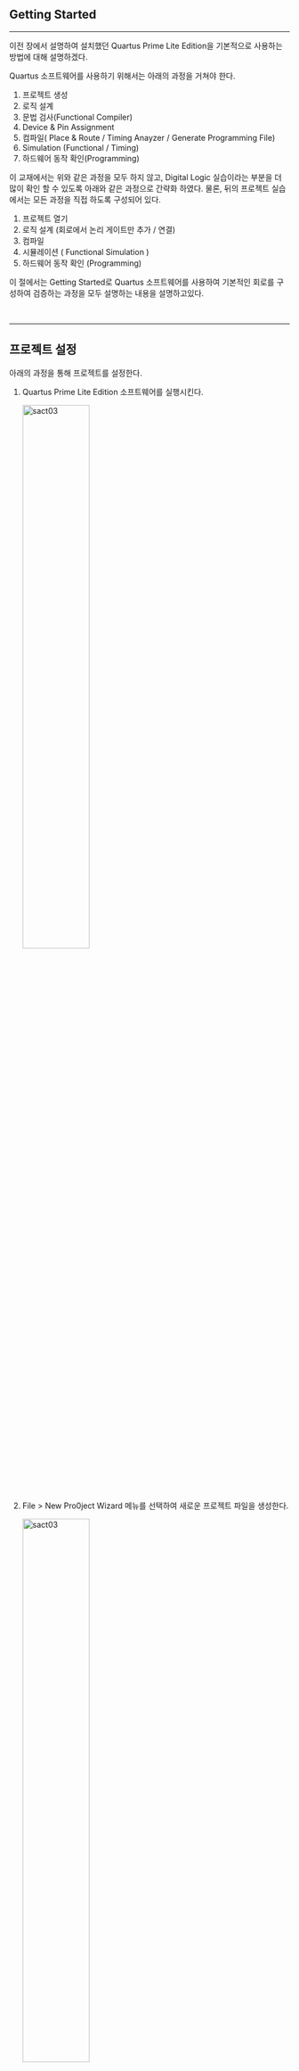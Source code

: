 
## Getting Started
---

이전 장에서 설명하여 설치했던 Quartus Prime Lite Edition을 기본적으로 사용하는 방법에 대해 설명하겠다. 

Quartus 소프트웨어를 사용하기 위해서는 아래의 과정을 거쳐야 한다. 

   1. 프로젝트 생성 
   2. 로직 설계
   3. 문법 검사(Functional Compiler)
   4. Device & Pin Assignment
   5. 컴파일( Place & Route / Timing Anayzer / Generate Programming File)
   6. Simulation (Functional / Timing)
   7. 하드웨어 동작 확인(Programming)

이 교재에서는 위와 같은 과정을 모두 하지 않고, Digital Logic 실습이라는 부분을 더 많이 확인 할 수 있도록 아래와 같은 과정으로 간략화 하였다. 물론, 뒤의 프로젝트 실습에서는 모든 과정을 직접 하도록 구성되어 있다. 

   1. 프로젝트 열기
   2. 로직 설계 (회로에서 논리 게이트만 추가 / 연결)
   3. 컴파일
   4. 시뮬레이션 ( Functional Simulation )
   5. 하드웨어 동작 확인 (Programming)


이 절에서는 Getting Started로 Quartus 소프트웨어를 사용하여 기본적인 회로를 구성하여 검증하는 과정을 모두 설명하는 내용을 설명하고있다. 

<br>

---

## 프로젝트 설정

아래의 과정을 통해 프로젝트를 설정한다. 

1. Quartus Prime Lite Edition 소프트웨어를 실행시킨다. 

   <img src="./pds/gs01.png" alt="sact03" style="width: 50%;"> <br>


2. File > New Pro0ject Wizard 메뉴를 선택하여 새로운 프로젝트 파일을 생성한다. 

   <img src="./pds/gs02.png" alt="sact03" style="width: 50%;"> <br>

3. 아래 그림과 같이 나타나는 Introduction 메뉴는 Next 버튼을 눌러 다음으로 넘긴다. 

   <img src="./pds/gs03.png" alt="sact03" style="width: 70%;"> <br>

4. 아래 그림과 같이 Project의 작업 공간과 Project Name등을 설정하는 부분에서 다음과 같이 설정한다. 
   
   대소문자를 구별하는 것에 유의해야 한다. 

   <img src="./pds/gs04.png" alt="sact03" style="width: 50%;"> <br>

   |Description |Data|
   |:-|:-|
   |Working directory | d:\work\GS|
   |Project Name | GS |
   |Top Level Design Edtity Name | GS|

<br>

5. 위에서 Next 버튼을 누르면 아래 그림과 같이 새로운 Directory를 만들 것인지를 묻는데, Yes를 선택한다. 

   <img src="./pds/gs05.png" alt="sact03" style="width: 70%;"> <br>

6. 아래 그림과 같이 Project Type를 선택하는 부분에서는 Empty Project를 선택한다. 그리고, Next 버튼을 누른다. 

   <img src="./pds/gs06.png" alt="sact03" style="width: 70%;"> <br>
   
7. 추가할 파일에 대한 설정은 다른 설정을 하지 않고, Next 버튼을 누른다. 

   <img src="./pds/gs07.png" alt="sact03" style="width: 70%;"> <br>

8. 실제 하드웨어에 프로그램하여 동작 실험하는데 사용할 Programmable Logid Device(FPGA)에 대한 디바이스명을 설정하는 부분이다. 

   정식 명칭은 10CL080YF484C8G 모델인데, 디바이스의 종류가 많기 때문에 쉽게 설정하기 위해서 아래 그림과 같이 항목을 선택한다. 

   |Device Family | Cyclone 10LP|
   |:-|:-:|
   |Package |FBGA|
   |Pin Count |484|
   |Core speed grade | 8|
   |Device |10CL080YF484C8G|

   <br>

   <img src="./pds/gs08.png" alt="sact03" style="width: 100%;"> <br>

9. EDA Tool Setting은 다른 설정 하지 않고, Next 버튼을 누른다. 

   <img src="./pds/gs09.png" alt="sact03" style="width: 70%;"> <br>

10. 지금 설정한 프로젝트 정보를 확인한 후, Finish 버튼을 눌러 프로젝트 생성을 마무리 한다. 
   <img src="./pds/gs10.png" alt="sact03" style="width: 70%;"> <br>

---

## Logic Design

11. 프로젝트의 생성이 완료되면, 아래 그림과 같이 프로젝트가 설정된 부분이 나타난다. <br><br>
   <img src="./pds/gs11.png" alt="sact03" style="width: 70%;"> <br>

12. 새로운 디자인 파일을 생성하기 위해서, 아래 그림과 같이 File > New 메뉴를 선택한다. <br><br>
   <img src="./pds/gs12.png" alt="sact03" style="width: 60%;"> <br>

13. 아래 그림과 같이 New 창에서 Block Diagram/Schematic Files 항목을 선택하여, 심볼에 의한 설계를 선택한다. <br><br>
   <img src="./pds/gs13.png" alt="sact03" style="width: 40%;"> <br> <br>
   <img src="./pds/gs13-1.png" alt="sact03" style="width: 70%;"> <br>

14. 아래 그림과 같이 도면 부분을 마우스로 더블 클릭하거나, 도면 부분에서 마우스의 오른쪽 버튼을 클릭하여 나타나는 메뉴에서 Insert > Symbol 메뉴를 선택한다. 
   <img src="./pds/gs14.png" alt="sact03" style="width: 70%;"> <br>

15. 심볼 입력 창에서 4count 라는 심볼명을 입력하고, OK 버튼을 누른다. 그리고, 도면의 적당한 곳에 위치시켜준다. <br><br>
   <img src="./pds/gs15.png" alt="sact03" style="width: 70%;"> <br><br>
   <img src="./pds/gs15-1.png" alt="sact03" style="width: 70%;"> <br>

16. 같은 방법으로 심볼 입력 창을 나타낸 후, input와 output의 심볼명을 입력하여, input과 output을 추가해준다. <br> 
   <img src="./pds/gs16-1.png" alt="sact03" style="width: 70%;"> <br><br>
   <img src="./pds/gs16-2.png" alt="sact03" style="width: 70%;"> <br><br>
   <img src="./pds/gs16-3.png" alt="sact03" style="width: 70%;"> <br><br>

17. 아래 그림과 같이 input과 output 심볼에서 pin_name1 또는 pin_name2라고 되어 있는 부분을 마우스로 더블 클릭하여 나타나는 Pin Properties 창에서 Pin name을 각각 CLK , Q[3..0]으로 입력한다.<br><br>
   <img src="./pds/gs17-1.png" alt="sact03" style="width: 70%;"> <br><br>
   <img src="./pds/gs17-2.png" alt="sact03" style="width: 70%;"> <br><br>
   <img src="./pds/gs17-3.png" alt="sact03" style="width: 70%;"> <br><br>

18. 다음은 wire를 이용해 심볼과 심볼을 연결시켜주는 방법이다. <br> 
   아래 그림과 같이 심볼의 끝 부분으로 마우스 포인터를 위치시키면, 마우스 포인터가 + 표시고 바뀌는데 이 때 마우스 버튼을 드래그 & 드롭해서 심볼과 심볼을 연결시킨다. <br><br>
   <img src="./pds/gs18-1.png" alt="sact03" style="width: 70%;"> <br><br>
   <img src="./pds/gs18-2.png" alt="sact03" style="width: 70%;"> <br><br>
   
19. wire로 연결하는 방법외에 NET 이름으로 연결하는 방법이 있다. 아래 그림과 같이 4count의 출력 QA, QB, QC, QD에 각각 wire를 추가한 후 NET NAME을 Q0, Q1, Q2, Q3으로 설정한다. <br>
   NET NAME은 wire를 그린 후 바로 Q1등을 입력하거나, 나중에 wire를 선택하고 Q1등의 이름을 입력하면 된다.  <br><br>
   <img src="./pds/gs19-1.png" alt="sact03" style="width: 70%;"> <br><br>
   <img src="./pds/gs19-2.png" alt="sact03" style="width: 70%;"> <br><br>
   <img src="./pds/gs19-3.png" alt="sact03" style="width: 70%;"> <br><br>

20. 앞에서 output의 이름을 Q[3..0]으로 한 이유가 Q0, Q1, Q2, Q3을 1비트 wire를 4비터 bus 포트로 설정하기 위한 것이다. <br><br>
   <img src="./pds/gs20.png" alt="sact03" style="width: 70%;"> <br><br>
   
21. File > Save 메뉴를 선택하여 설계한 파일을 저장한다.   저장하기 전에는  초기 값인 Block.bdf로 파일명이 나타나고 있다.  <br><br>
   <img src="./pds/gs21.png" alt="sact03" style="width: 70%;"> <br><br>
   저장할 때에는 아래 그림과 같이 현재 프로젝트 명으로 저장할 것을 권유하는데, SAVE 버튼을 눌러 저장한다. <br><br>
   <img src="./pds/gs21-1.png" alt="sact03" style="width: 70%;"> <br><br>
   <img src="./pds/gs21-2.png" alt="sact03" style="width: 70%;"> <br><br>


---

## Functional Compile

22. Processing > Start > Start Analysis & Elaboration 메뉴를 선택해서 문법적인 오류가 없는 지를 검사하는 컴파일을 진행한다.  <br><br>
   <img src="./pds/gs22.png" alt="sact03" style="width: 70%;"> <br><br>

   만약에 오류가 있다면 아래 그림과 같은 에러 메시지가 발생하며 오류를 해결한 후, 다시 컴파일을 한다. <br><br>
   
   참고로 아래 오류는 input 심볼과 4count 심볼 사이의 CLK라인이 연결되지 않았기 때문이다. 연결을 잘 해주면 해결된다. 

   <img src="./pds/gs22-1.png" alt="sact03" style="width: 70%;"> <br><br>

---

## Device & Pin Assignment 

23. 문법에 오류가 없다면, 테스트할 하드웨어에 대한 디바이스와 핀에 대한 설정을 해야 한다. <br><br>
   Programmable Logic Device는 Power / JTAG / 입력 전용핀 등의 특정이 있는 핀을 제외한 모든 I/O 핀을 사용자 임의로 정의하여 사용할 수 있다.  현재 SACT 라는 장비를 이용해서 하드웨어의 테스트를 하기 때문에 고정된 디바이스와 핀을 설정해야 한다. <br><br>

24. Assignment > Device 메뉴를 선택하여 디바이스에 대한 설정을 진행한다. <br><br>
      <img src="./pds/gs24.png" alt="sact03" style="width: 70%;"> <br><br>

25. 디바이스 명은 앞에서 설정한것 처럼 Cyclone 10LP Family의 10CL080YF484C8 이다. <br><br>
      <img src="./pds/gs25.png" alt="sact03" style="width: 80%;"> <br><br>

      >|Cyclone 10LP | 10CL080YF484C8G |
      >|:-:|:-:|
   

    설정한 디바이스명이 다르면, 장비에 다운로드가 되지 않기 때문에 디바이스 설정에 주의해야 한다. <br><br>

26. 아래 그림과 같이 Device 설정 창에서 Device and Pin Opiton 버튼을 누른다. <br><br>
   <img src="./pds/gs26.png" alt="sact03" style="width: 70%;"> <br><br>

27. Device and Pin Options 창에서 아래 그림곽 같이 Category Unused Pins 항목의 Reserve all unused pins 부분을 As output driving ground 항목으로 선택한다. <br><br>
   이것은 나중에 장비로 다운로드하여 동작시킬 때, 설정하지 않은 핀을 GND 즉 0으로 하여, 동작 테스트에 혼동이 되지 않도록 하는 부분이다. <br>
   기본 값인 As input tri-state with weak pull-up 상태의 경우 사용하지 않은 핀을 약한 pull-up 상태로 설정하는 것으로, 이렇게 하면 사용하지 않은 핀들의 값이 1이 출력된다. <br><br>
   이렇게 되면 사용하지 않은 나머지 LED에 불이 들어와서 동작 확인하는데 혼동이 생기기 때문에, 사용하지 않은 핀들을 GND로 출력하도록 설정하는 것이다. <br><br>
   <img src="./pds/gs27.png" alt="sact03" style="width: 70%;"> <br><br>

28. 아래 그림과 같이 Assignment > Pin Planner를 선택하여, 핀 설정을 진행한다. 
   <img src="./pds/gs28.png" alt="sact03" style="width: 70%;"> <br><br>
   <img src="./pds/gs28-1.png" alt="sact03" style="width: 70%;"> <br><br>

29. Pin Planner 창에서 아래 그림의 부분이 사용하는 디바이스의 Pin out을 나타나낸 부분이다. 이 중 O 부분이 User I/O로 사용자가 임의로 정의하여 설계한 로직의 입출력 포트에 해당하는 핀 번호를 설정하는 것이다. <br><br>
   <img src="./pds/gs29-2.png" alt="sact03" style="width: 70%;"> <br><br>


   아래 부분의 Node Name 의 Location에 아래 표에서 설명하는 핀 번호를 설정한다. <br>
   이것은 SACT 장비에서 동작을 확인하기 위한 입력 Buttion Switch와 출력 LED의 핀 번호이다. <br><br>
   
   >|Port Name||CLK|Q3|Q2|Q1|Q0|
   >|:-:|:-:|:-:|:-:|:-:|:-:|:-:|
   >|Device||SW7|LED7|LED6|LED5|LED3|
   >|Pin Number||W8|W2|Y1|Y2|Y3|
   
   <br>

   아래 그림과 같이 각 입출력 포트의 Location의 부분을 마우스로 클릭한 후, 각 장치에 대한 핀 번호를 적는다. <br>
   예를 들어 Button Switch SW7에 해당하는 W8을 적으면 되는데, 이러면 자동으로 앞에 PIN_ 부분이 붙어 PIN_W8이 된다. <br><br>
   <img src="./pds/gs29.png" alt="sact03" style="width: 100%;"> <br><br>
   
30. 핀 설정도 디바이스 설정과 같이 주의해야 한다. 다른 핀으로 핀을 설정하면, 내가 원하는 결과가 하드웨어로 나타나지 않을 수 있기 때문이다. <br><br>
   Pin Planner 창을 닫는다. SAVE 등을 하지 않아도 설정한 내용이 자동 저장된다. <br><br>

---

## Compile

31. 앞에서 설정한 디바이스 / 디바이스 옵션 / 핀 설정 등을 포함하여 컴파일 한다. <br>
   설정이 잘못 되었는지 확인하고, 설정된 하드웨어 사항을 반영하여 시뮬레이션하기 위한 Timng 파일과 Programmiong 파일을 만드는 부분이다. <br><br>

32. 앞에서 한 Processing > Start Compilation 메뉴를 선택하여 컴파일을 진행한다. <br><br>
   <img src="./pds/gs32.png" alt="sact03" style="width: 70%;"> <br><br>
   <img src="./pds/gs32-1.png" alt="sact03" style="width: 70%;"> <br><br>
   
33. 컴파일은 아래 그림과 같이 몇 단계의 과정을 거치게 된다. <br><br>
   - Analysis & Synthesis : Logic Gate로 작성한 논리 회로를 분석하고, 합성하는 과정
   - Fitter(Place & Route) : 위에서 합성한 내용을 바탕으로 Chip의 기본 단위인 Logic Cell로 변환하고, Logic Cell을 서로 연결하는 과정
   - Assembler(Generate Programming File) : Chip에 다운로드 하기 위해 프로그래밍 파일을 만드는 과정
   - Tiimig Analysis : 선택한 Chip에 대한 지연 시간등의 Timing 정보를 생성하는 과정
   <br><br>
   <img src="./pds/gs32-2.png" alt="sact03" style="width: 50%;"> <br><br>


## Functional Simulation

34. 시뮬레이션은 하드웨어의 동작 결과를 소프트웨어 상에서 예측해보고자 하는 부분이다. <br>
   아래 그림과 같이 File > New 메뉴를 선택하고, 나타나는 New 창에서 Verification / Debugfging Files > University Program VWF를 선택한다. <br><br>
   <img src="./pds/gs34.png" alt="sact03" style="width: 40%;"> <br><br>
   <img src="./pds/gs34-1.png" alt="sact03" style="width: 40%;"> <br><br>

35. 아래 그림은 이 University Program VWF를 선택했을 때 나타나는 Simulation Waveform Editor 창이다.<br><br>
   <img src="./pds/gs35.png" alt="sact03" style="width: 70%;"> <br><br>

36. 시뮬레이션하는 입출력 포트를 추가하기 위해서 아래 그림과 같이 화면을 마우스 오른쪽 버튼을 누르고, Insert Node or Bus 메뉴를 선택한다. <br><br>
   <img src="./pds/gs36.png" alt="sact03" style="width: 80%;"> <br><br>

37. 아래 그림과 같이 Insert Node or Bus 창에서 Node Finder 버튼을 누른다. <br><br>
   <img src="./pds/gs37.png" alt="sact03" style="width: 40%;"> <br><br>

38. 아래 그림과 같이 (1)List 버튼을 누르면, Nodes Found에 (2)와 같은 입출력 포트가 나타난다. (3) >> 버튼을 눌러 Selected Nodes로 입출력 포트가 이동(4)하도록 한다. 그리고, OK 버튼을 누른다. <br><br>
   <img src="./pds/gs38.png" alt="sact03" style="width: 70%;"> <br><br>

39. 아래 왼쪽과 같이 Insert Node or Bus 창이 다시 나타나면 OK 버튼을 누른다. 그리면 아래 오른쪽과 같이 Waveform Editor창에 입/출력 포트가 추가된다. 
   <img src="./pds/gs39.png" alt="sact03" style="width: 80%;"> <br><br>

40. 시뮬레이션의 입력 조건을 주기 위해 아래 그림과 같이 CLK의 Waveform 부분을 마우스로 드래그(1)하여  선택하고 위츼 1 아이콘을 눌러(2) 1의 값을 입력한다. <br>
   이런 방법으로 CLK 입력 조건을  설정한다. <br><br>
   <img src="./pds/gs40.png" alt="sact03" style="width: 100%;"> <br><br>
   <img src="./pds/gs40-1.png" alt="sact03" style="width: 100%;"> <br><br>

41. File > Save 메뉴를 선택하여 저장한다. 저장할 파일명은 기본 값으로 한다. <br><br>
   <img src="./pds/gs41.png" alt="sact03" style="width: 40%;"> <br><br>
   <img src="./pds/gs41-1.png" alt="sact03" style="width: 100%;"> <br><br>

42. Simulation > Run Functional Simulation 메뉴를 선택하여 Functional Simulation을 진행한다. <br><br>
   <img src="./pds/gs42.png" alt="sact03" style="width: 70%;"> <br><br>

43. 아래와 같은 에러 메시지가 나타날 것인데, 이것은 소프트웨어에서 미리 설정된 옵션에 오류가 있어서 나타나는 메시지이다. <br><br>
   <img src="./pds/gs43.png" alt="sact03" style="width: 70%;"> <br><br>

   아래와 같이 Simulation > Simulation Settings 메뉴를 눌러 설정창을 불러온다. 
   <img src="./pds/gs43-1.png" alt="sact03" style="width: 70%;"> <br><br>

44. 아래와 같이 설정창에서 -novopt 부분을 지우고 Save 버튼을 눌러 저장한다. <br><br>
   <img src="./pds/gs44.png" alt="sact03" style="width: 100%;"> <br><br>

45. 다시 Simulation > Run Functional Simulation 메뉴를 선택하여 Function Simulation을 진행한다. <br>
   결과를 확인하면 아래 그림과 같다. 화면에서 화살표 방향에 있는 Q의 부분을 마우스로 클릭해 주면 Bus 데이터가 화장되어 비트 데이터도 같이 출력된다. <br><br>
  
   <img src="./pds/gs45.png" alt="sact03" style="width: 100%;"> <br><br>


---
## Hardware Test(Programming)

46. 장비를 이용해 하드웨어 동작 테스트를 위해서, SACT 장비를 준비한다. 

47. 장비의 중앙 위쪽의 USB B Type Connector에 USB 케이블을 PC와 연결한다. 

48. 장비의 왼쪽 Power Connector에 전원 케이블을 연결하고, 전원 스위치를 눌러 장비에 전원을 인가시킨다. 

49. Quartus 소프트웨어에서 Tool > Programmer 메뉴를 선택한다.

<img src="./pds/ex07.png" alt="ex07" style="width: 35%;"><br>

50. 앞의 그림과 같이 Programmer창의 Hardware Setup  부분이 No Hardware로 되어 있다면, 장비와 PC간에 USB 케이블이 바르게 연결되어 있는지 확인하고 Hardware Setup 버튼을 눌러, USB Blaster를 선택한다. 

<img src="./pds/ex08.png" alt="ex08" style="width: 70%;"><br>

<img src="./pds/gs50.png" alt="ex09" style="width: 50%;"><br>

51. 아래 그림과 같이 USB Blaster가 연결되어 있다면, Start 버튼을 눌러 프로그래밍 하고 장비에서 NOT 게이트의 동작을 확인한다. 

<img src="./pds/gs51.png" alt="ex18" style="width: 70%;"><br>


52. 버튼 스위치를 동작시키고, LED를 통해 결과를 확인해 보자.

   >|Port Name||CLK|Q3|Q2|Q1|Q0|
   >|:-:|:-:|:-:|:-:|:-:|:-:|:-:|
   >|Device||SW7|LED7|LED6|LED5|LED3|
   >|Pin Number||W8|W2|Y1|Y2|Y3|

<img src="./pds/gs52.png" alt="gstting started" style="width: 60%;">





















   























   
   


